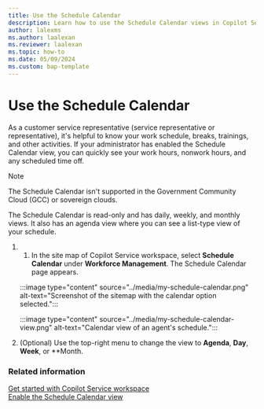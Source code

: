 ```yaml
---
title: Use the Schedule Calendar
description: Learn how to use the Schedule Calendar views in Copilot Service workspace to effectively plan your schedule.
author: lalexms
ms.author: laalexan
ms.reviewer: laalexan
ms.topic: how-to 
ms.date: 05/09/2024 
ms.custom: bap-template 
---
```

 
# Use the Schedule Calendar

As a customer service representative (service representative or representative), it's helpful to know your work schedule, breaks, trainings, and other activities. If your administrator has enabled the Schedule Calendar view, you can quickly see your work hours, nonwork hours, and any scheduled time off.

> [!Note]
> The Schedule Calendar isn't supported in the Government Community Cloud (GCC) or sovereign clouds.

The Schedule Calendar is read-only and has daily, weekly, and monthly views. It also has an agenda view where you can see a list-type view of your schedule.

1. 1.	In the site map of Copilot Service workspace, select **Schedule Calendar** under **Workforce Management**. The Schedule Calendar page appears.

   :::image type="content" source="../media/my-schedule-calendar.png" alt-text="Screenshot of the sitemap with the calendar option selected.":::

   

   :::image type="content" source="../media/my-schedule-calendar-view.png" alt-text="Calendar view of an agent's schedule.":::

2. (Optional) Use the top-right menu to change the view to **Agenda**, **Day**, **Week**, or **Month.

### Related information
[Get started with Copilot Service workspace](../implement/csw-overview.md)  
[Enable the Schedule Calendar view](../administer/configure-agent-calendar.md)  
